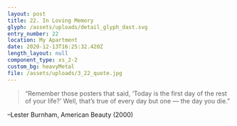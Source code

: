 ```yaml
---
layout: post
title: 22. In Loving Memory
glyph: /assets/uploads/detail_glyph_dast.svg
entry_number: 22
location: My Apartment
date: 2020-12-13T16:25:32.420Z
length_layout: null
component_type: xs_2-2
custom_bg: heavyMetal
file: /assets/uploads/3_22_quote.jpg
---
```

<blockquote class="E19_Q1">“Remember those posters that said, ‘Today is the first day of the rest of your life?’ Well, that’s true of every day but one — the day you die.” </blockquote>

–Lester Burnham, American Beauty (2000)